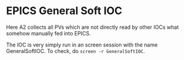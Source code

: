 EPICS General Soft IOC
======================

Here A2 collects all PVs which are not directly read by other IOCs
what somehow manually fed into EPICS.

The IOC is very simply run in an screen session with the name
GeneralSoftIOC. To check, do `screen -r GeneralSoftIOC`.
